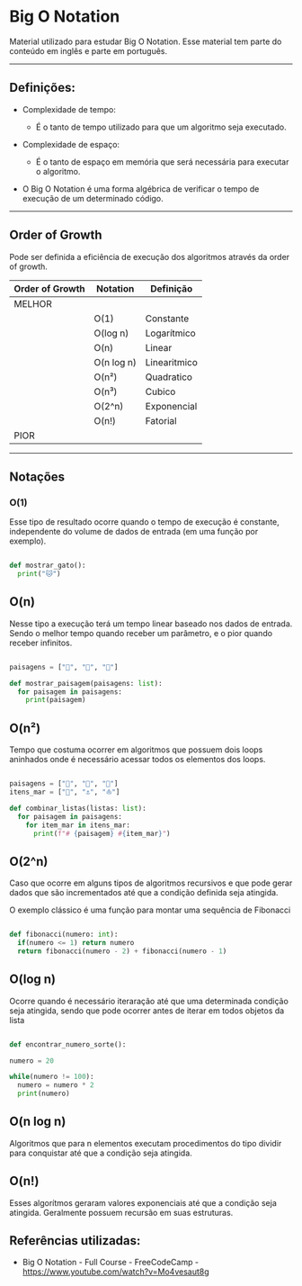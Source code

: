 # Big O Notation

Material utilizado para estudar Big O Notation.
Esse material tem parte do conteúdo em inglês e parte em português.

---

## Definições:

- Complexidade de tempo:
  - É o tanto de tempo utilizado para que um algoritmo seja executado.

- Complexidade de espaço:
  - É o tanto de espaço em memória que será necessária para executar o algoritmo.

- O Big O Notation é uma forma algébrica de verificar o tempo de execução de um determinado código.

---

##  Order of Growth                

Pode ser definida a eficiência de execução dos algoritmos através da order of growth.

|  Order of Growth | Notation    | Definição   |
|------------------|----------   |------------ |
| MELHOR           |             |             |
|                  | O(1)        |Constante    |
|                  | O(log n)    |Logarítmico  |
|                  | O(n)        |Linear       |
|                  | O(n log n)  |Linearitmico |
|                  | O(n²)       |Quadratico   |
|                  | O(n³)       |Cubico       |
|                  | O(2^n)      |Exponencial  |
|                  | O(n!)       |Fatorial     |
| PIOR             |             |             |

---

## Notações

### O(1)

Esse tipo de resultado ocorre quando o tempo de execução é constante, independente do volume de dados de entrada (em uma função por exemplo). 

```py

def mostrar_gato():
  print("🐱")

```

## O(n)

Nesse tipo a execução terá um tempo linear baseado nos dados de entrada. Sendo o melhor tempo quando receber um parâmetro, e o pior quando receber infinitos.

```py

paisagens = ["🌌", "🌇", "🌆"]

def mostrar_paisagem(paisagens: list):
  for paisagem in paisagens:
    print(paisagem)

```

## O(n²)

Tempo que costuma ocorrer em algoritmos que possuem dois loops aninhados onde é necessário acessar todos os elementos dos loops.

```py

paisagens = ["🌌", "🌇", "🌆"]
itens_mar = ["🌊", "⚓", "⛵"]

def combinar_listas(listas: list):
  for paisagem in paisagens:
    for item_mar in itens_mar:
      print(f"# {paisagem} #{item_mar}")
```

## O(2^n)

Caso que ocorre em alguns tipos de algoritmos recursivos e que pode gerar dados que são incrementados até que a condição definida seja atingida.

O exemplo clássico é uma função para montar uma sequência de Fibonacci

```py

def fibonacci(numero: int):
  if(numero <= 1) return numero
  return fibonacci(numero - 2) + fibonacci(numero - 1)
```

## O(log n)

Ocorre quando é necessário iteraração até que uma determinada condição seja atingida, sendo que pode ocorrer antes de iterar em todos objetos da lista

```py

def encontrar_numero_sorte():

numero = 20

while(numero != 100):
  numero = numero * 2
  print(numero)


```

## O(n log n)

Algoritmos que para n elementos executam procedimentos do tipo dividir para conquistar até que a condição seja atingida.

## O(n!)

Esses algorítmos geraram valores exponenciais até que a condição seja atingida. Geralmente possuem recursão em suas estruturas.

## Referências utilizadas:

- Big O Notation - Full Course - FreeCodeCamp - https://www.youtube.com/watch?v=Mo4vesaut8g



